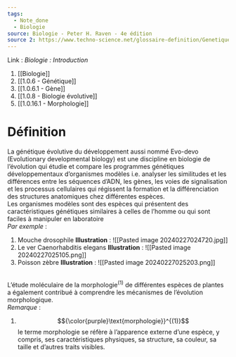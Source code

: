 ```yaml
---
tags:
  - Note_done
  - Biologie
source: Biologie - Peter H. Raven - 4e édition
source 2: https://www.techno-science.net/glossaire-definition/Genetique-evolutive-du-developpement-des-plantes.html#:~:text=La%20g%C3%A9n%C3%A9tique%20%C3%A9volutive%20du%20d%C3%A9veloppement,mod%C3%A8les%20tel%20que%20la%20mouche
---
```


Link :
_Biologie : Introduction_
1. [[Biologie]]
2. [[1.0.6 - Génétique]]
3. [[1.0.6.1 - Gène]]
4. [[1.0.8 - Biologie évolutive]]
5. [[1.0.16.1 - Morphologie]]

# Définition
La génétique évolutive du développement aussi nommé Evo-devo (Evolutionary developmental biology) est une discipline en biologie de l’évolution qui étudie et compare les programmes génétiques développementaux d’organismes modèles i.e. analyser les similitudes et les différences entre les séquences d’ADN, les gènes, les voies de signalisation et les processus cellulaires qui régissent la formation et la différenciation des structures anatomiques chez différentes espèces. 
\
Les organismes modèles sont des espèces qui présentent des caractéristiques génétiques similaires à celles de l’homme ou qui sont faciles à manipuler en laboratoire
\
_Par exemple_ :
1. Mouche drosophile 
**Illustration** : ![[Pasted image 20240227024720.jpg]]
2. Le ver Caenorhabditis elegans
**Illustration** : ![[Pasted image 20240227025105.png]]
3. Poisson zèbre 
**Illustration** : ![[Pasted image 20240227025203.png]]

\
L’étude moléculaire de la morphologie$^{(1)}$ de différentes espèces de plantes a également contribué à comprendre les mécanismes de l’évolution morphologique.
\
_Remarque_ : 
1. $${\color{purple}\text{morphologie}}^{(1)}$$ le terme morphologie se réfère à l’apparence externe d’une espèce, y compris, ses caractéristiques physiques, sa structure, sa couleur, sa taille et d’autres traits visibles. 